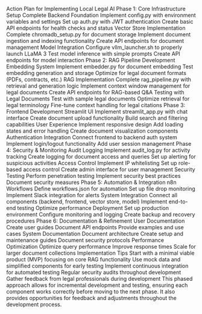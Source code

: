 Action Plan for Implementing Local Legal AI
Phase 1: Core Infrastructure Setup
Complete Backend Foundation
Implement config.py with environment variables and settings
Set up auth.py with JWT authentication
Create basic API endpoints for health checks and status
Vector Store Implementation
Complete chromadb_setup.py for document storage
Implement document ingestion and indexing functionality
Create API endpoints for document management
Model Integration
Configure vllm_launcher.sh to properly launch LLaMA 3
Test model inference with simple prompts
Create API endpoints for model interaction
Phase 2: RAG Pipeline Development
Embedding System
Implement embedder.py for document embedding
Test embedding generation and storage
Optimize for legal document formats (PDFs, contracts, etc.)
RAG Implementation
Complete rag_pipeline.py with retrieval and generation logic
Implement context window management for legal documents
Create API endpoints for RAG-based Q&A
Testing with Legal Documents
Test with sample legal documents
Optimize retrieval for legal terminology
Fine-tune context handling for legal citations
Phase 3: Frontend Development
Streamlit UI
Implement streamlit_app.py with chat interface
Create document upload functionality
Build search and filtering capabilities
User Experience
Implement responsive design
Add loading states and error handling
Create document visualization components
Authentication Integration
Connect frontend to backend auth system
Implement login/logout functionality
Add user session management
Phase 4: Security & Monitoring
Audit Logging
Implement audit_log.py for activity tracking
Create logging for document access and queries
Set up alerting for suspicious activities
Access Control
Implement IP whitelisting
Set up role-based access control
Create admin interface for user management
Security Testing
Perform penetration testing
Implement security best practices
Document security measures
Phase 5: Automation & Integration
n8n Workflows
Define workflows.json for automation
Set up file drop monitoring
Implement Slack integration for alerts
System Integration
Connect all components (backend, frontend, vector store, model)
Implement end-to-end testing
Optimize performance
Deployment
Set up production environment
Configure monitoring and logging
Create backup and recovery procedures
Phase 6: Documentation & Refinement
User Documentation
Create user guides
Document API endpoints
Provide examples and use cases
System Documentation
Document architecture
Create setup and maintenance guides
Document security protocols
Performance Optimization
Optimize query performance
Improve response times
Scale for larger document collections
Implementation Tips
Start with a minimal viable product (MVP) focusing on core RAG functionality
Use mock data and simplified components for early testing
Implement continuous integration for automated testing
Regular security audits throughout development
Gather feedback from legal professionals during development
This phased approach allows for incremental development and testing, ensuring each component works correctly before moving to the next phase. It also provides opportunities for feedback and adjustments throughout the development process.